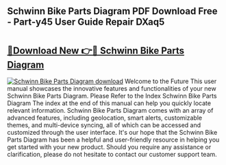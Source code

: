 ## Schwinn Bike Parts Diagram PDF Download Free - Part-y45 User Guide Repair DXaq5

# <h2><a href="http://dfszls6.blite.top/?on=Schwinn+Bike+Parts+Diagram">🔗Download New 👉🔴 Schwinn Bike Parts Diagram</a></h2>

[![Schwinn Bike Parts Diagram download](https://i.imgur.com/lujVjoI.png)](http://dfszls6.blite.top/?on=Schwinn+Bike+Parts+Diagram)
Welcome to the Future This user manual showcases the innovative features and functionalities of your new Schwinn Bike Parts Diagram. Please Refer to the Index Schwinn Bike Parts Diagram The index at the end of this manual can help you quickly locate relevant information. Schwinn Bike Parts Diagram comes with an array of advanced features, including geolocation, smart alerts, customizable themes, and multi-device syncing, all of which can be accessed and customized through the user interface. It's our hope that the Schwinn Bike Parts Diagram has been a helpful and user-friendly resource in helping you get started with your new product. Should you require any assistance or clarification, please do not hesitate to contact our customer support team.
